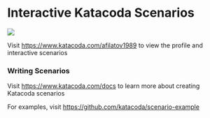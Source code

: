 # Interactive Katacoda Scenarios

[![](http://shields.katacoda.com/katacoda/afilatov1989/count.svg)](https://www.katacoda.com/afilatov1989 "Get your profile on Katacoda.com")

Visit https://www.katacoda.com/afilatov1989 to view the profile and interactive scenarios

### Writing Scenarios
Visit https://www.katacoda.com/docs to learn more about creating Katacoda scenarios

For examples, visit https://github.com/katacoda/scenario-example
